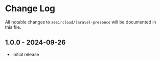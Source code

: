 # Change Log
All notable changes to `aesircloud/laravel-presence` will be documented in this file.

## 1.0.0 - 2024-09-26
- Initial release